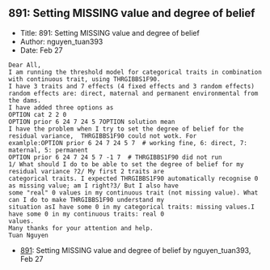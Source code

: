 ## 891: Setting MISSING value and degree of belief

- Title: 891: Setting MISSING value and degree of belief
- Author: nguyen_tuan393
- Date: Feb 27
```
Dear All,
I am running the threshold model for categorical traits in combination with continuous trait, using THRGIBBS1F90.
I have 3 traits and 7 effects (4 fixed effects and 3 random effects)
random effects are: direct, maternal and permanent environmental from the dams.
I have added three options as
OPTION cat 2 2 0
OPTION prior 6 24 7 24 5 7OPTION solution mean
I have the problem when I try to set the degree of belief for the residual variance,  THRGIBBS1F90 could not wotk. For
examlple:OPTION prior 6 24 7 24 5 7  # working fine, 6: direct, 7: maternal, 5: permanent 
OPTION prior 6 24 7 24 5 7 -1 7  # THRGIBBS1F90 did not run
1/ What should I do to be able to set the degree of belief for my residual variance ?2/ My first 2 traits are
categorical traits. I expected THRGIBBS1F90 automatically recognise 0 as missing value; am I right?3/ But I also have
some "real" 0 values in my continuous trait (not missing value). What can I do to make THRGIBBS1F90 understand my
situation asI have some 0 in my categorical traits: missing values.I have some 0 in my continuous traits: real 0
values.
Many thanks for your attention and help.
Tuan Nguyen 
```

- [891](0891.md): Setting MISSING value and degree of belief by nguyen_tuan393, Feb 27
